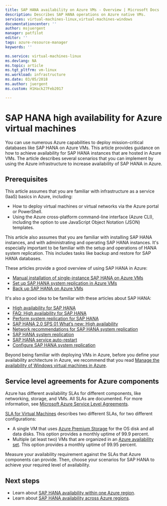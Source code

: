 ```yaml
---
title: SAP HANA availability on Azure VMs - Overview | Microsoft Docs
description: Describes SAP HANA operations on Azure native VMs.
services: virtual-machines-linux,virtual-machines-windows
documentationcenter: ''
author: msjuergent
manager: patfilot
editor: ''
tags: azure-resource-manager
keywords: ''

ms.service: virtual-machines-linux
ms.devlang: NA
ms.topic: article
ms.tgt_pltfrm: vm-linux
ms.workload: infrastructure
ms.date: 03/05/2018
ms.author: juergent
ms.custom: H1Hack27Feb2017

---
```


# SAP HANA high availability for Azure virtual machines

You can use numerous Azure capabilities to deploy mission-critical databases like SAP HANA on Azure VMs. This article provides guidance on how to achieve availability for SAP HANA instances that are hosted in Azure VMs. The article describes several scenarios that you can implement by using the Azure infrastructure to increase availability of SAP HANA in Azure. 

## Prerequisites

This article assumes that you are familiar with infrastructure as a service (IaaS) basics in Azure, including: 

- How to deploy virtual machines or virtual networks via the Azure portal or PowerShell.
- Using the Azure cross-platform command-line interface (Azure CLI), including the option to use JavaScript Object Notation (JSON) templates.

This article also assumes that you are familiar with installing SAP HANA instances, and with administrating and operating SAP HANA instances. It's especially important to be familiar with the setup and operations of HANA system replication. This includes tasks like backup and restore for SAP HANA databases.

These articles provide a good overview of using SAP HANA in Azure:

- [Manual installation of single-instance SAP HANA on Azure VMs](https://docs.microsoft.com/azure/virtual-machines/workloads/sap/hana-get-started)
- [Set up SAP HANA system replication in Azure VMs](sap-hana-high-availability.md)
- [Back up SAP HANA on Azure VMs](https://docs.microsoft.com/azure/virtual-machines/workloads/sap/sap-hana-backup-guide)

It's also a good idea to be familiar with these articles about SAP HANA:

- [High availability for SAP HANA](https://help.sap.com/viewer/6b94445c94ae495c83a19646e7c3fd56/2.0.02/en-US/6d252db7cdd044d19ad85b46e6c294a4.html)
- [FAQ: High availability for SAP HANA](https://archive.sap.com/documents/docs/DOC-66702)
- [Perform system replication for SAP HANA](https://archive.sap.com/documents/docs/DOC-47702)
- [SAP HANA 2.0 SPS 01 What’s new: High availability](https://blogs.sap.com/2017/05/15/sap-hana-2.0-sps-01-whats-new-high-availability-by-the-sap-hana-academy/)
- [Network recommendations for SAP HANA system replication](https://www.sap.com/documents/2016/06/18079a1c-767c-0010-82c7-eda71af511fa.html)
- [SAP HANA system replication](https://help.sap.com/viewer/6b94445c94ae495c83a19646e7c3fd56/2.0.01/en-US/b74e16a9e09541749a745f41246a065e.html)
- [SAP HANA service auto-restart](https://help.sap.com/viewer/6b94445c94ae495c83a19646e7c3fd56/2.0.01/en-US/cf10efba8bea4e81b1dc1907ecc652d3.html)
- [Configure SAP HANA system replication](https://help.sap.com/viewer/6b94445c94ae495c83a19646e7c3fd56/2.0.01/en-US/676844172c2442f0bf6c8b080db05ae7.html)

Beyond being familiar with deploying VMs in Azure, before you define your availability architecture in Azure, we recommend that you read [Manage the availability of Windows virtual machines in Azure](https://docs.microsoft.com/azure/virtual-machines/windows/manage-availability).

## Service level agreements for Azure components

Azure has different availability SLAs for different components, like networking, storage, and VMs. All SLAs are documented. For more information, see [Microsoft Azure Service Level Agreements](https://azure.microsoft.com/support/legal/sla/). 

[SLA for Virtual Machines](https://azure.microsoft.com/support/legal/sla/virtual-machines/v1_6/) describes two different SLAs, for two different configurations:

- A single VM that uses [Azure Premium Storage](https://docs.microsoft.com/azure/virtual-machines/windows/premium-storage) for the OS disk and all data disks. This option provides a monthly uptime of 99.9 percent.
- Multiple (at least two) VMs that are organized in an [Azure availability set](https://docs.microsoft.com/azure/virtual-machines/windows/tutorial-availability-sets). This option provides a monthly uptime of 99.95 percent.

Measure your availability requirement against the SLAs that Azure components can provide. Then, choose your  scenarios for SAP HANA to achieve your required level of availability.

## Next steps

- Learn about [SAP HANA availability within one Azure region](https://docs.microsoft.com/azure/virtual-machines/workloads/sap/sap-hana-availability-one-region).
- Learn about [SAP HANA availability across Azure regions](https://docs.microsoft.com/azure/virtual-machines/workloads/sap/sap-hana-availability-across-regions). 















  


